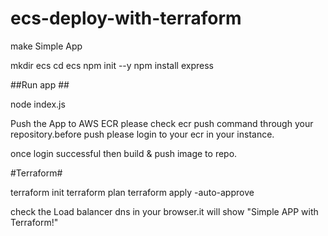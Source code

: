 # ecs-deploy-with-terraform

make Simple  App 

mkdir ecs
cd ecs
npm init --y
npm install express

##Run app ##

node index.js


Push the  App to AWS ECR please check ecr push command through your repository.before push please login to your ecr in your instance.

once login successful then build & push image to repo.

#Terraform#

terraform init
terraform plan
terraform apply -auto-approve

check the Load balancer dns in your browser.it will show "Simple APP with Terraform!"